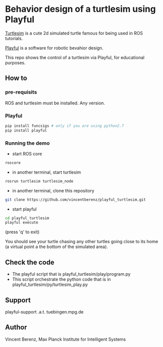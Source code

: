 # Behavior design of a turtlesim using Playful

[Turtlesim](http://wiki.ros.org/turtlesim) is a cute 2d simulated turtle famous for being used in ROS tutorials.

[Playful](https://github.com/vincentberenz/playful_tutorial/wiki/00.-Overview) is a software for robotic bevahior design. 

This repo shows the control of a turtlesim via Playful, for educational purposes.

## How to

### pre-requisits

ROS and turtlesim must be installed. Any version.

### Playful

```bash
pip install funcsigs # only if you are using python2.7
pip install playful
```

### Running the demo

- start ROS core

```bash
roscore
```

- in another terminal, start turtlesim

```bash
rosrun turtlesim turtlesim_node
```
- in another terminal, clone this repository

```bash
git clone https://github.com/vincentberenz/playful_turtlesim.git
```
- start playful

```bash
cd playful_turtlesim
playful execute
```

(press 'q' to exit)

You should see your turtle chasing any other turtles going close to its home (a virtual point a the bottom of the simulated area).

## Check the code

- The playful script that is playful_turtlesim/play/program.py
- This script orchestrate the python code that is in playful_turtlesim/py/turtlesim_play.py

## Support 

playful-support .a.t. tuebingen.mpg.de

## Author

Vincent Berenz, Max Planck Institute for Intelligent Systems







